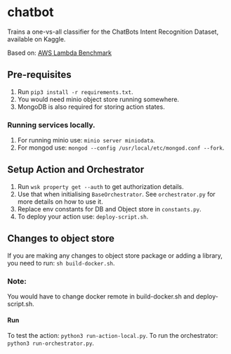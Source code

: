 # chatbot

Trains a one-vs-all classifier for the ChatBots Intent Recognition Dataset, available on Kaggle.

Based on: [AWS Lambda Benchmark](https://github.com/icanforce/Orion-OSDI22/tree/main/Benchmarks_AWS_Lambda/ChatBot)

## Pre-requisites

1. Run `pip3 install -r requirements.txt`.
2. You would need minio object store running somewhere.
3. MongoDB is also required for storing action states.

### Running services locally.

1. For running minio use: `minio server miniodata`.
2. For mongod use: `mongod --config /usr/local/etc/mongod.conf --fork`.

## Setup Action and Orchestrator

1. Run `wsk property get --auth` to get authorization details.
2. Use that when initialising `BaseOrchestrator`. See `orchestrator.py` for more details on how to use it.
3. Replace env constants for DB and Object store in `constants.py`.
4. To deploy your action use: `deploy-script.sh`.

## Changes to object store

If you are making any changes to object store package or adding a library, you need to run:
`sh build-docker.sh`.

### Note:

You would have to change docker remote in build-docker.sh and deploy-script.sh.

#### Run

To test the action: `python3 run-action-local.py`.
To run the orchestrator: `python3 run-orchestrator.py`.
